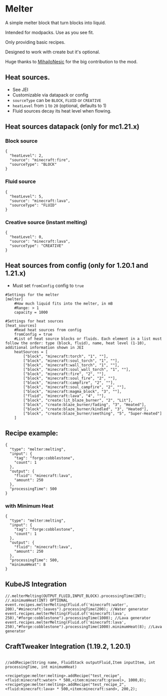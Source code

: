 # Melter

A simple melter block that turn blocks into liquid.

Intended for modpacks. Use as you see fit.

Only providing basic recipes.

Designed to work with create but it's optional.


Huge thanks to [MihajloNesic](https://github.com/MihajloNesic) for the big contribution to the mod.

## Heat sources.
- See JEI
- Customizable via datapack or config
- `sourceType` can be `BLOCK`, `FLUID` or `CREATIVE`
- `heatLevel` from `1` to `20` (optional, defaults to 1)
- Fluid sources decay its heat level when flowing.


## Heat sources datapack (only for mc1.21.x)
### Block source
```
{
  "heatLevel": 2,
  "source": "minecraft:fire",
  "sourceType": "BLOCK"
}
```
### Fluid source
```
{
  "heatLevel": 5,
  "source": "minecraft:lava",
  "sourceType": "FLUID"
}
```
### Creative source (instant melting)
```
{
  "heatLevel": 0,
  "source": "minecraft:lava",
  "sourceType": "CREATIVE"
}
```
## Heat sources from config (only for 1.20.1 and 1.21.x)
- Must set `fromConfig` config to `true`
```
#Settings for the melter
[melter]
	#How much liquid fits into the melter, in mB
	#Range: > 1
	capacity = 1000

#Settings for heat sources
[heat_sources]
	#Read heat sources from config
	fromConfig = true
	#List of heat source blocks or fluids. Each element in a list must follow the order: type (block, fluid), name, heat level (1-10), additional information shown in JEI
	heatSources = [
	    ["block", "minecraft:torch", "1", ""],
	    ["block", "minecraft:soul_torch", "1", ""],
	    ["block", "minecraft:wall_torch", "1", ""],
	    ["block", "minecraft:soul_wall_torch", "1", ""],
	    ["block", "minecraft:fire", "2", ""],
	    ["block", "minecraft:soul_fire", "2", ""],
	    ["block", "minecraft:campfire", "2", ""],
	    ["block", "minecraft:soul_campfire", "2", ""],
	    ["block", "minecraft:magma_block", "3", ""],
	    ["fluid", "minecraft:lava", "4", ""],
	    ["block", "create:lit_blaze_burner", "2", "Lit"],
	    ["block", "create:blaze_burner/fading", "3", "Heated"],
	    ["block", "create:blaze_burner/kindled", "3", "Heated"],
	    ["block", "create:blaze_burner/seething", "5", "Super-Heated"]
    ]

```

## Recipe example:
```
{
  "type": "melter:melting",
  "input": {
    "tag": "forge:cobblestone",
    "count": 1
  },
  "output": {
    "fluid": "minecraft:lava",
    "amount": 250
  },
  "processingTime": 500
}
```

### with Minimum Heat
```
{
  "type": "melter:melting",
  "input": {
    "tag": "forge:cobblestone",
    "count": 1
  },
  "output": {
    "fluid": "minecraft:lava",
    "amount": 250
  },
  "processingTime": 500,
  "minimumHeat": 8
}
```

## KubeJS Integration
```
//.melterMelting(OUTPUT_FLUID,INPUT_BLOCK).processingTime(INT);
//.minimumHeat(INT) OPTIONAL
event.recipes.melterMelting(Fluid.of('minecraft:water', 200),"#minecraft:leaves").processingTime(200); //Water generator
event.recipes.melterMelting(Fluid.of('minecraft:lava', 250),"#forge:cobblestone").processingTime(1000); //Lava generator
event.recipes.melterMelting(Fluid.of('minecraft:lava', 250),"#forge:cobblestone").processingTime(1000).minimumHeat(8); //Lava generator
```

## CraftTweaker Integration (1.19.2, 1.20.1)
```

//addRecipe(String name, FluidStack outputFluid,Item inputItem, int processingTime, int minimumHeat)

<recipetype:melter:melting>.addRecipe("test_recipe",<fluid:minecraft:water> * 500,<item:minecraft:gravel>, 1000,8);
<recipetype:melter:melting>.addRecipe("test_recipe_2",<fluid:minecraft:lava> * 500,<item:minecraft:sand>, 200,2);

```